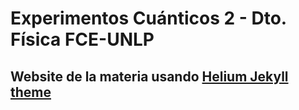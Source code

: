 # Experimentos Cuánticos 2 - Dto. Física FCE-UNLP
## Website de la materia usando [Helium Jekyll theme](https://github.com/heliumjk/heliumjk.github.io)
